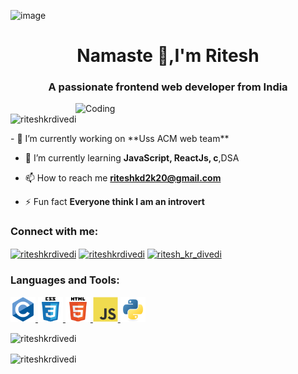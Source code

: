 ![image](https://user-images.githubusercontent.com/118151381/210129904-33212542-c9f4-4868-a9ca-8e1d8210d6a6.png)
<h1 align="center">Namaste 🙏,I'm Ritesh</h1>
<h3 align="center">A passionate frontend  web developer from India</h3>
<img align="right" alt="Coding" width="400"src="https://cdn.dribbble.com/users/2131993/screenshots/4948736/thoughtworks-gif_dribbble.gif">
<p align="left"> <img src="https://komarev.com/ghpvc/?username=riteshkrdivedi&label=Profile%20views&color=0e75b6&style=flat" alt="riteshkrdivedi" /> </p>
- 🔭 I’m currently working on **Uss ACM web team**

- 🌱 I’m currently learning **JavaScript, ReactJs, c**,DSA

- 📫 How to reach me **riteshkd2k20@gmail.com**

- ⚡ Fun fact **Everyone think I am an introvert**

<h3 align="left">Connect with me:</h3>
<p align="left">
<a href="https://codepen.io/riteshkrdivedi" target="blank"><img align="center" src="https://raw.githubusercontent.com/rahuldkjain/github-profile-readme-generator/master/src/images/icons/Social/codepen.svg" alt="riteshkrdivedi" height="30" width="40" /></a>
<a href="https://linkedin.com/in/riteshkrdivedi" target="blank"><img align="center" src="https://raw.githubusercontent.com/rahuldkjain/github-profile-readme-generator/master/src/images/icons/Social/linked-in-alt.svg" alt="riteshkrdivedi" height="30" width="40" /></a>
<a href="https://instagram.com/ritesh_kr_divedi" target="blank"><img align="center" src="https://raw.githubusercontent.com/rahuldkjain/github-profile-readme-generator/master/src/images/icons/Social/instagram.svg" alt="ritesh_kr_divedi" height="30" width="40" /></a>
</p>

<h3 align="left">Languages and Tools:</h3>
<p align="left"> <a href="https://www.cprogramming.com/" target="_blank" rel="noreferrer"> <img src="https://raw.githubusercontent.com/devicons/devicon/master/icons/c/c-original.svg" alt="c" width="40" height="40"/> </a> <a href="https://www.w3schools.com/css/" target="_blank" rel="noreferrer"> <img src="https://raw.githubusercontent.com/devicons/devicon/master/icons/css3/css3-original-wordmark.svg" alt="css3" width="40" height="40"/> </a> <a href="https://www.w3.org/html/" target="_blank" rel="noreferrer"> <img src="https://raw.githubusercontent.com/devicons/devicon/master/icons/html5/html5-original-wordmark.svg" alt="html5" width="40" height="40"/> </a> <a href="https://developer.mozilla.org/en-US/docs/Web/JavaScript" target="_blank" rel="noreferrer"> <img src="https://raw.githubusercontent.com/devicons/devicon/master/icons/javascript/javascript-original.svg" alt="javascript" width="40" height="40"/> </a> <a href="https://www.python.org" target="_blank" rel="noreferrer"> <img src="https://raw.githubusercontent.com/devicons/devicon/master/icons/python/python-original.svg" alt="python" width="40" height="40"/> </a> </p>

<p><img align="center" src="https://github-readme-stats.vercel.app/api/top-langs?username=riteshkrdivedi&show_icons=true&locale=en&layout=compact" alt="riteshkrdivedi" /></p>

<p><img align="center" src="https://github-readme-streak-stats.herokuapp.com/?user=riteshkrdivedi&" alt="riteshkrdivedi" /></p>

